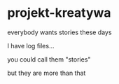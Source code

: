 projekt-kreatywa
================

everybody wants stories these days

I have log files...

you could call them "stories"

but they are more than that
